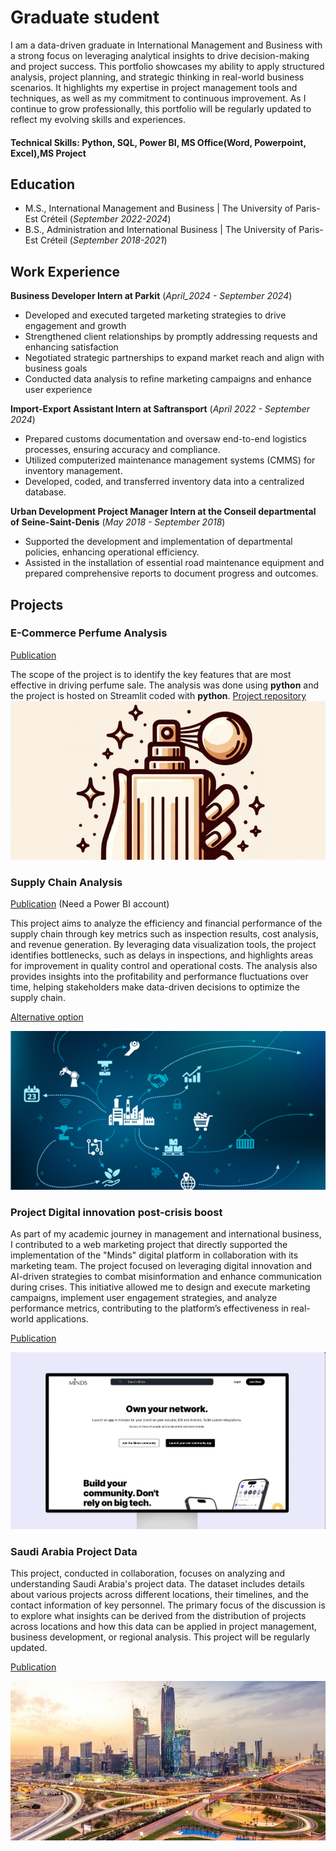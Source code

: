 # Graduate student
I am a data-driven graduate in International Management and Business with a strong focus on leveraging analytical insights to drive decision-making and project success. This portfolio showcases my ability to apply structured analysis, project planning, and strategic thinking in real-world business scenarios. It highlights my expertise in project management tools and techniques, as well as my commitment to continuous improvement. As I continue to grow professionally, this portfolio will be regularly updated to reflect my evolving skills and experiences.

#### Technical Skills: Python, SQL, Power BI, MS Office(Word, Powerpoint, Excel),MS Project

## Education
- M.S., International Management and Business	| The University of Paris-Est Créteil (_September 2022-2024_)	 			        		
- B.S., Administration and International Business | The University of Paris-Est Créteil (_September 2018-2021_)

## Work Experience
**Business Developer Intern at Parkit** (_April_2024 - September 2024_)
- Developed and executed targeted marketing strategies to drive engagement and growth
- Strengthened client relationships by promptly addressing requests and enhancing satisfaction
- Negotiated strategic partnerships to expand market reach and align with business goals
- Conducted data analysis to refine marketing campaigns and enhance user experience

**Import-Export Assistant Intern at Saftransport** (_April 2022 - September 2024_)
- Prepared customs documentation and oversaw end-to-end logistics processes, ensuring accuracy and compliance.
- Utilized computerized maintenance management systems (CMMS) for inventory management.
- Developed, coded, and transferred inventory data into a centralized database.

**Urban Development Project Manager Intern at the Conseil departmental of Seine-Saint-Denis** (_May 2018 - September 2018_)
- Supported the development and implementation of departmental policies, enhancing operational efficiency.
- Assisted in the installation of essential road maintenance equipment and prepared comprehensive reports to document progress and outcomes.

## Projects 
### E-Commerce Perfume Analysis
[Publication](https://yazid2310-perfumeanalysis-perfume-dashboard-5wnoht.streamlit.app/)

The scope of the project is to identify the key features that are most effective in driving perfume sale. The analysis was done using **python** and the project is hosted on Streamlit coded with **python**.
[Project repository](https://github.com/Yazid2310/PerfumeAnalysis)
![Perfume](assets/img/dataset-cover.png)

### Supply Chain Analysis
[Publication](https://upecnumerique-my.sharepoint.com/:u:/r/personal/yazid_aboudou_etu_u-pec_fr/Documents/Supply%20chain%20analysis.pbix?csf=1&web=1&e=UxTBd7) (Need a Power BI account)

This project aims to analyze the efficiency and financial performance of the supply chain through key metrics such as inspection results, cost analysis, and revenue generation. By leveraging data visualization tools, the project identifies bottlenecks, such as delays in inspections, and highlights areas for improvement in quality control and operational costs. The analysis also provides insights into the profitability and performance fluctuations over time, helping stakeholders make data-driven decisions to optimize the supply chain.

[Alternative option](https://yazid2310.github.io/supplychainanalysis/)

![Supplychain](assets/img/datasetsupply.png)

### Project Digital innovation post-crisis boost
As part of my academic journey in management and international business, I contributed to a web marketing project that directly supported the implementation of the "Minds" digital platform in collaboration with its marketing team. The project focused on leveraging digital innovation and AI-driven strategies to combat misinformation and enhance communication during crises. This initiative allowed me to design and execute marketing campaigns, implement user engagement strategies, and analyze performance metrics, contributing to the platform’s effectiveness in real-world applications.

[Publication](PROJETWEBMARKETING(1).pdf)

![Minds](assets/img/minds.png)


### Saudi Arabia Project Data

This project, conducted in collaboration, focuses on analyzing and understanding Saudi Arabia's project data. The dataset includes details about various projects across different locations, their timelines, and the contact information of key personnel. The primary focus of the discussion is to explore what insights can be derived from the distribution of projects across locations and how this data can be applied in project management, business development, or regional analysis. This project will be regularly updated.

[Publication](https://www.kaggle.com/datasets/mohamedramadan2040/saudi-arabia-project-data/data)

![saudi](assets/img/dataset-cover.jpeg)



